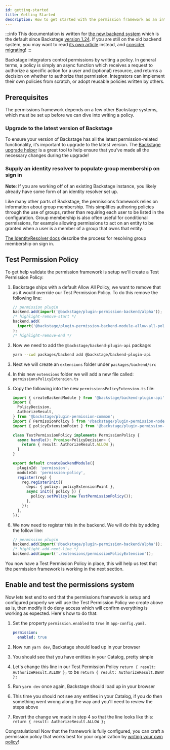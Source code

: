 ```yaml
---
id: getting-started
title: Getting Started
description: How to get started with the permission framework as an integrator
---
```


:::info
This documentation is written for [the new backend system](../backend-system/index.md) which is the default since Backstage [version 1.24](../releases/v1.24.0.md). If you are still on the old backend system, you may want to read [its own article](./getting-started--old.md) instead, and [consider migrating](../backend-system/building-backends/08-migrating.md)!
:::

Backstage integrators control permissions by writing a policy. In general terms, a policy is simply an async function which receives a request to authorize a specific action for a user and (optional) resource, and returns a decision on whether to authorize that permission. Integrators can implement their own policies from scratch, or adopt reusable policies written by others.

## Prerequisites

The permissions framework depends on a few other Backstage systems, which must be set up before we can dive into writing a policy.

### Upgrade to the latest version of Backstage

To ensure your version of Backstage has all the latest permission-related functionality, it’s important to upgrade to the latest version. The [Backstage upgrade helper](https://backstage.github.io/upgrade-helper/) is a great tool to help ensure that you’ve made all the necessary changes during the upgrade!

### Supply an identity resolver to populate group membership on sign in

**Note**: If you are working off of an existing Backstage instance, you likely already have some form of an identity resolver set up.

Like many other parts of Backstage, the permissions framework relies on information about group membership. This simplifies authoring policies through the use of groups, rather than requiring each user to be listed in the configuration. Group membership is also often useful for conditional permissions, for example allowing permissions to act on an entity to be granted when a user is a member of a group that owns that entity.

[The IdentityResolver docs](../auth/identity-resolver.md) describe the process for resolving group membership on sign in.

## Test Permission Policy

To get help validate the permission framework is setup we'll create a Test Permission Policy:

1. Backstage ships with a default Allow All Policy, we want to remove that as it would override our Test Permission Policy. To do this remove the following line:

   ```ts title="packages/backend/src/index.ts"
   // permission plugin
   backend.add(import('@backstage/plugin-permission-backend/alpha'));
   /* highlight-remove-start */
   backend.add(
     import('@backstage/plugin-permission-backend-module-allow-all-policy'),
   );
   /* highlight-remove-end */
   ```

2. Now we need to add the `@backstage/backend-plugin-api` package:

   ```bash title="from your Backstage root directory"
   yarn --cwd packages/backend add @backstage/backend-plugin-api
   ```

3. Next we will create an `extensions` folder under `packages/backend/src`
4. In this new `extensions` folder we will add a new file called: `permissionsPolicyExtension.ts`
5. Copy the following into the new `permissionsPolicyExtension.ts` file:

   ```ts title="packages/backend/src/extensions/permissionsPolicyExtension.ts"
   import { createBackendModule } from '@backstage/backend-plugin-api';
   import {
     PolicyDecision,
     AuthorizeResult,
   } from '@backstage/plugin-permission-common';
   import { PermissionPolicy } from '@backstage/plugin-permission-node';
   import { policyExtensionPoint } from '@backstage/plugin-permission-node/alpha';

   class TestPermissionPolicy implements PermissionPolicy {
     async handle(): Promise<PolicyDecision> {
       return { result: AuthorizeResult.ALLOW };
     }
   }

   export default createBackendModule({
     pluginId: 'permission',
     moduleId: 'permission-policy',
     register(reg) {
       reg.registerInit({
         deps: { policy: policyExtensionPoint },
         async init({ policy }) {
           policy.setPolicy(new TestPermissionPolicy());
         },
       });
     },
   });
   ```

6. We now need to register this in the backend. We will do this by adding the follow line:

   ```ts title="packages/backend/src/index.ts"
   // permission plugin
   backend.add(import('@backstage/plugin-permission-backend/alpha'));
   /* highlight-add-next-line */
   backend.add(import('./extensions/permissionPolicyExtension'));
   ```

You now have a Test Permission Policy in place, this will help us test that the permission framework is working in the next section.

## Enable and test the permissions system

Now lets test end to end that the permissions framework is setup and configured properly we will use the Test Permission Policy we create above as is, then modify it do deny access which will confirm everything is working as expected. Here's how to do that:

1. Set the property `permission.enabled` to `true` in `app-config.yaml`.

   ```yaml title="app-config.yaml"
   permission:
     enabled: true
   ```

2. Now run `yarn dev`, Backstage should load up in your browser
3. You should see that you have entities in your Catalog, pretty simple
4. Let's change this line in our Test Permission Policy `return { result: AuthorizeResult.ALLOW };` to be `return { result: AuthorizeResult.DENY };`
5. Run `yarn dev` once again, Backstage should load up in your browser
6. This time you should not see any entities in your Catalog, if you do then something went wrong along the way and you'll need to review the steps above
7. Revert the change we made in step 4 so that the line looks like this: `return { result: AuthorizeResult.ALLOW };`

Congratulations! Now that the framework is fully configured, you can craft a permission policy that works best for your organization by [writing your own policy](./writing-a-policy.md)!
